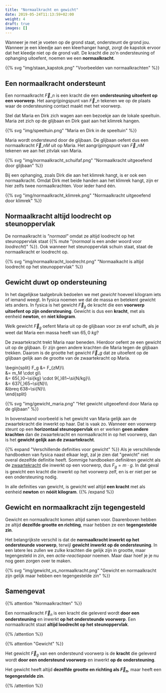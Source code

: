 ```yaml
---
title: "Normaalkracht en gewicht"
date: 2019-05-24T11:13:59+02:00
weight: 4
draft: true
images: []
---
```

Wanneer je met je voeten op de grond staat, ondersteunt de grond jou. Wanneer
je een kleedje aan een kleerhanger hangt, zorgt de kapstok ervoor dat het
kleedje niet op de grond valt.  De kracht die zo'n ondersteuning of ophanging
uitoefent, noemen we een **normaalkracht**.

{{% svg "img/staan_kapstok.png" "Voorbeelden van normaalkrachten" %}}

## Een normaalkracht ondersteunt
Een normaalkracht $\vec{F}\_{n}$ is een kracht die een **ondersteuning
uitoefent op een voorwerp**. Het aangrijpingspunt van $\vec{F}\_{n}$ tekenen we
op de plaats waar de ondersteuning contact maakt met het voorwerp.

Stel dat Maria en Dirk zich wagen aan een bezoekje aan de lokale speeltuin.
Maria zet zich op de glijbaan en Dirk gaat aan het klimrek hangen.

{{% svg "img/speeltuin.png" "Maria en Dirk in de speeltuin" %}}

Maria wordt ondersteund door de glijbaan. De glijbaan oefent dus een
normaalkracht $\vec{F}\_{nM}$ uit op Maria. Het aangrijpingspunt van
$\vec{F}\_{nM}$ tekenen we aan het zitvlak van Maria.

{{% svg "img/normaalkracht_schuifaf.png" "Normaalkracht uitgeoefend door glijbaan" %}}

Bij een ophanging, zoals Dirk die aan het klimrek hangt, is er ook een
normaalkracht. Omdat Dirk met beide handen aan het klimrek hangt, zijn er hier
zelfs twee normaalkrachten. Voor ieder hand één.

{{% svg "img/normaalkracht_klimrek.png" "Normaalkracht uitgeoefend door klimrek" %}}

## Normaalkracht altijd loodrecht op steunoppervlak
De normaalkracht is *"normaal"* omdat ze altijd loodrecht op het steunoppervlak
staat {{% mute "(*normaal* is een ander woord voor *loodrecht*)" %}}. Ook
wanneer het steunoppervlak schuin staat, staat de normaalkracht er loodrecht op.

{{% svg "img/normaalkracht_loodrecht.png" "Normaalkacht is altijd loodrecht op het steunoppervlak" %}}

## Gewicht duwt op ondersteuning

In het dagelijkse taalgebruik bedoelen we met *gewicht* hoeveel kilogram iets
of iemand weegt. In fysica noemen we dat de massa en betekent gewicht iets
anders. In fysica is het gewicht $\vec{F}_g$ de kracht die een **voorwerp
uitoefent op zijn ondersteuning**. Gewicht is dus een **kracht**, met als
eenheid **newton**, en **niet kilogram**.

Welk gewicht $\vec{F}_g$ oefent Maria uit op de glijbaan voor ze eraf schuift,
als je weet dat Maria een massa heeft van $65{,}0~\si{kg}$?

De zwaartekracht trekt Maria naar beneden. Hierdoor oefent ze een gewicht uit
op de glijbaan. Er zijn geen andere krachten die Maria tegen de glijbaan
trekken. Daarom is de grootte het gewicht $\vec{F}\_g$ dat ze uitoefent op de
glijbaan gelijk aan de grootte van de zwaartekracht op Maria.

\begin{split}
    F\_g &= F\_{zM}\\\\\
         &= m\_M \cdot g\\\\\
         &= 65{,}0~\si{kg} \cdot 9{,}81~\si{N/kg}\\\\\
         &= 637{,}65~\si{N}\\\\\
         &\breq 638~\si{N}\\\\\
\end{split}

{{% svg "img/gewicht_maria.png" "Het gewicht uitgeoefend door Maria op de glijbaan" %}}

In bovenstaand voorbeeld is het gewicht van Maria gelijk aan de zwaartekracht
die inwerkt op haar. Dat is vaak zo. Wanneer een voorwerp steunt op een
**horizontaal steunoppervlak** en er werken **geen andere krachten** dan de
zwaartekracht en normaalkracht in op het voorwerp, dan is het **gewicht gelijk
aan de zwaartekracht**.

{{% expand "Verschillende definities voor gewicht" %}}
Als je verschillende handboeken van fysica naast elkaar legt, zal je zien dat
"gewicht" niet overal dezelfde definitie heeft. Sommige handboeken definiëren
gewicht als de [zwaartekracht](../zwaartekracht) die inwerkt op een voorwerp,
dus $F_g = m \cdot g$. In dat geval is gewicht een kracht die inwerkt op het
voorwerp zelf, en is er niet per se een ondersteuning nodig.

In alle definities van gewicht, is gewicht wel altijd **een kracht** met als
eenheid **newton** en **nóóit kilogram**.
{{% /expand %}}

## Gewicht en normaalkracht zijn tegengesteld
Gewicht en normaalkracht komen altijd samen voor. Daarenboven hebben ze altijd
**dezelfde grootte en richting**, maar hebben ze een **tegengestelde zin**.

Het belangrijkste verschil is dat de
**normaalkracht inwerkt op het ondersteunde voorwerp**, terwijl
**gewicht inwerkt op de ondersteuning**. In een latere les zullen we zulke
krachten die gelijk zijn in grootte, maar tegengesteld in zin, een
*actie-reactiepaar* noemen. Maar daar hoef je je nu nog geen zorgen over te
maken.

{{% svg "img/gewicht_vs_normaalkracht.png" "Gewicht en normaalkracht zijn gelijk maar hebben een tegengestelde zin" %}}

## Samengevat
{{% attention "Normaalkrachten" %}}

Een normaalkracht $\vec{F}_n$ is een kracht die geleverd wordt **door een
ondersteuning** en inwerkt **op het ondersteunde voorwerp**. Een normaalkracht
staat **altijd loodrecht op het steunoppervlak**.

{{% /attention %}}

{{% attention "Gewicht" %}}

Het gewicht $\vec{F}_g$ van een ondersteund voorwerp is de **kracht** die
geleverd wordt **door een ondersteund voorwerp** en inwerkt **op de
ondersteuning**.

Het gewicht heeft altijd **dezelfde grootte en richting als $\vec{F}_n$**, maar
heeft een **tegengestelde zin**.

{{% /attention %}}
